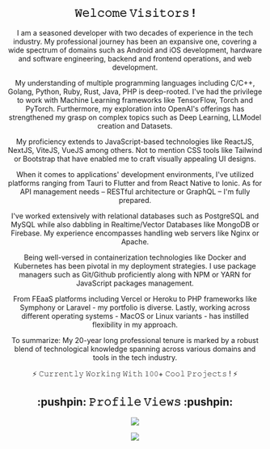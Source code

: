 <h2 align="center">𝚆𝚎𝚕𝚌𝚘𝚖𝚎 𝚅𝚒𝚜𝚒𝚝𝚘𝚛𝚜 !</h2>

<p align=center>
I am a seasoned developer with two decades of experience in the tech industry. My professional journey has been an expansive one, covering a wide spectrum of domains such as Android and iOS development, hardware and software engineering, backend and frontend operations, and web development.
</p>

<p align=center>
My understanding of multiple programming languages including C/C++, Golang, Python, Ruby, Rust, Java, PHP is deep-rooted. I've had the privilege to work with Machine Learning frameworks like TensorFlow, Torch and PyTorch. Furthermore, my exploration into OpenAI's offerings has strengthened my grasp on complex topics such as Deep Learning, LLModel creation and Datasets.
</p>

<p align=center>
My proficiency extends to JavaScript-based technologies like ReactJS, NextJS, ViteJS, VueJS among others. Not to mention CSS tools like Tailwind or Bootstrap that have enabled me to craft visually appealing UI designs.
</p>

<p align=center>
When it comes to applications' development environments, I've utilized platforms ranging from Tauri to Flutter and from React Native to Ionic. As for API management needs – RESTful architecture or GraphQL – I'm fully prepared.
</p>

<p align=center>
I've worked extensively with relational databases such as PostgreSQL and MySQL while also dabbling in Realtime/Vector Databases like MongoDB or Firebase. My experience encompasses handling web servers like Nginx or Apache.
</p>

<p align=center>
Being well-versed in containerization technologies like Docker and Kubernetes has been pivotal in my deployment strategies. I use package managers such as Git/Github proficiently along with NPM or YARN for JavaScript packages management.
</p>

<p align=center>
From FEaaS platforms including Vercel or Heroku to PHP frameworks like Symphony or Laravel - my portfolio is diverse. Lastly, working across different operating systems - MacOS or Linux variants - has instilled flexibility in my approach.
</p>

<p align=center>
To summarize: My 20-year long professional tenure is marked by a robust blend of technological knowledge spanning across various domains and tools in the tech industry.
</p>

<p align=center>
  ⚡ 𝙲𝚞𝚛𝚛𝚎𝚗𝚝𝚕𝚢 𝚆𝚘𝚛𝚔𝚒𝚗𝚐 𝚆𝚒𝚝𝚑 𝟙𝟶𝟶+ 𝙲𝚘𝚘𝚕 𝙿𝚛𝚘𝚓𝚎𝚌𝚝𝚜 ! ⚡
</p>

<h2 align="center">:pushpin: 𝙿𝚛𝚘𝚏𝚒𝚕𝚎 𝚅𝚒𝚎𝚠𝚜 :pushpin:</h2>

<p align=center>
  <img src="https://profile-counter.glitch.me/bairis/count.svg">
</p>

<p align=center>
  <img src="https://metrics.lecoq.io/bairis?template=classic">
</p>
